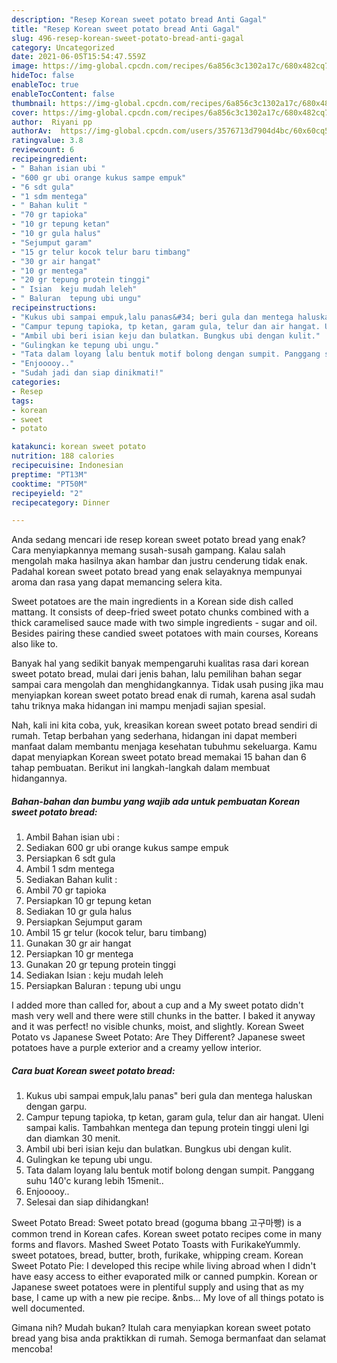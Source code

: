 ```yaml
---
description: "Resep Korean sweet potato bread Anti Gagal"
title: "Resep Korean sweet potato bread Anti Gagal"
slug: 496-resep-korean-sweet-potato-bread-anti-gagal
category: Uncategorized
date: 2021-06-05T15:54:47.559Z
image: https://img-global.cpcdn.com/recipes/6a856c3c1302a17c/680x482cq70/korean-sweet-potato-bread-foto-resep-utama.jpg
hideToc: false
enableToc: true
enableTocContent: false
thumbnail: https://img-global.cpcdn.com/recipes/6a856c3c1302a17c/680x482cq70/korean-sweet-potato-bread-foto-resep-utama.jpg
cover: https://img-global.cpcdn.com/recipes/6a856c3c1302a17c/680x482cq70/korean-sweet-potato-bread-foto-resep-utama.jpg
author:  Riyani pp
authorAv:  https://img-global.cpcdn.com/users/3576713d7904d4bc/60x60cq50/avatar.jpg
ratingvalue: 3.8
reviewcount: 6
recipeingredient:
- " Bahan isian ubi "
- "600 gr ubi orange kukus sampe empuk"
- "6 sdt gula"
- "1 sdm mentega"
- " Bahan kulit "
- "70 gr tapioka"
- "10 gr tepung ketan"
- "10 gr gula halus"
- "Sejumput garam"
- "15 gr telur kocok telur baru timbang"
- "30 gr air hangat"
- "10 gr mentega"
- "20 gr tepung protein tinggi"
- " Isian  keju mudah leleh"
- " Baluran  tepung ubi ungu"
recipeinstructions:
- "Kukus ubi sampai empuk,lalu panas&#34; beri gula dan mentega haluskan dengan garpu."
- "Campur tepung tapioka, tp ketan, garam gula, telur dan air hangat. Uleni sampai kalis. Tambahkan mentega dan tepung protein tinggi uleni lgi dan diamkan 30 menit."
- "Ambil ubi beri isian keju dan bulatkan. Bungkus ubi dengan kulit."
- "Gulingkan ke tepung ubi ungu."
- "Tata dalam loyang lalu bentuk motif bolong dengan sumpit. Panggang suhu 140&#39;c kurang lebih 15menit.."
- "Enjooooy.."
- "Sudah jadi dan siap dinikmati!"
categories:
- Resep
tags:
- korean
- sweet
- potato

katakunci: korean sweet potato 
nutrition: 188 calories
recipecuisine: Indonesian
preptime: "PT13M"
cooktime: "PT50M"
recipeyield: "2"
recipecategory: Dinner

---
```



Anda sedang mencari ide resep korean sweet potato bread yang enak? Cara menyiapkannya memang susah-susah gampang. Kalau salah mengolah maka hasilnya akan hambar dan justru cenderung tidak enak. Padahal korean sweet potato bread yang enak selayaknya mempunyai aroma dan rasa yang dapat memancing selera kita.


Sweet potatoes are the main ingredients in a Korean side dish called mattang. It consists of deep-fried sweet potato chunks combined with a thick caramelised sauce made with two simple ingredients - sugar and oil. Besides pairing these candied sweet potatoes with main courses, Koreans also like to.

Banyak hal yang sedikit banyak mempengaruhi kualitas rasa dari korean sweet potato bread, mulai dari jenis bahan, lalu pemilihan bahan segar sampai cara mengolah dan menghidangkannya. Tidak usah pusing jika mau menyiapkan korean sweet potato bread enak di rumah, karena asal sudah tahu triknya maka hidangan ini mampu menjadi sajian spesial.


Nah, kali ini kita coba, yuk, kreasikan korean sweet potato bread sendiri di rumah. Tetap berbahan yang sederhana, hidangan ini dapat memberi manfaat dalam membantu menjaga kesehatan tubuhmu sekeluarga. Kamu dapat menyiapkan Korean sweet potato bread memakai 15 bahan dan 6 tahap pembuatan. Berikut ini langkah-langkah dalam membuat hidangannya.

<!--inarticleads1-->

##### Bahan-bahan dan bumbu yang wajib ada untuk pembuatan Korean sweet potato bread:

1. Ambil  Bahan isian ubi :
1. Sediakan 600 gr ubi orange kukus sampe empuk
1. Persiapkan 6 sdt gula
1. Ambil 1 sdm mentega
1. Sediakan  Bahan kulit :
1. Ambil 70 gr tapioka
1. Persiapkan 10 gr tepung ketan
1. Sediakan 10 gr gula halus
1. Persiapkan Sejumput garam
1. Ambil 15 gr telur (kocok telur, baru timbang)
1. Gunakan 30 gr air hangat
1. Persiapkan 10 gr mentega
1. Gunakan 20 gr tepung protein tinggi
1. Sediakan  Isian : keju mudah leleh
1. Persiapkan  Baluran : tepung ubi ungu


I added more than called for, about a cup and a My sweet potato didn&#39;t mash very well and there were still chunks in the batter. I baked it anyway and it was perfect! no visible chunks, moist, and slightly. Korean Sweet Potato vs Japanese Sweet Potato: Are They Different? Japanese sweet potatoes have a purple exterior and a creamy yellow interior. 

<!--inarticleads2-->

##### Cara buat Korean sweet potato bread:

1. Kukus ubi sampai empuk,lalu panas&#34; beri gula dan mentega haluskan dengan garpu.
1. Campur tepung tapioka, tp ketan, garam gula, telur dan air hangat. Uleni sampai kalis. Tambahkan mentega dan tepung protein tinggi uleni lgi dan diamkan 30 menit.
1. Ambil ubi beri isian keju dan bulatkan. Bungkus ubi dengan kulit.
1. Gulingkan ke tepung ubi ungu.
1. Tata dalam loyang lalu bentuk motif bolong dengan sumpit. Panggang suhu 140&#39;c kurang lebih 15menit..
1. Enjooooy..
1. Selesai dan siap dihidangkan!

Sweet Potato Bread: Sweet potato bread (goguma bbang 고구마빵) is a common trend in Korean cafes. Korean sweet potato recipes come in many forms and flavors. Mashed Sweet Potato Toasts with FurikakeYummly. sweet potatoes, bread, butter, broth, furikake, whipping cream. Korean Sweet Potato Pie: I developed this recipe while living abroad when I didn&#39;t have easy access to either evaporated milk or canned pumpkin. Korean or Japanese sweet potatoes were in plentiful supply and using that as my base, I came up with a new pie recipe. &amp;nbs… My love of all things potato is well documented. 

Gimana nih? Mudah bukan? Itulah cara menyiapkan korean sweet potato bread yang bisa anda praktikkan di rumah. Semoga bermanfaat dan selamat mencoba!
